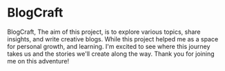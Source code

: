 # BlogCraft
BlogCraft,  The aim of this project, is to explore various topics, share insights, and write creative blogs.  While this project helped me as a space for personal growth, and learning. I'm excited to see where this journey takes us and the stories we'll create along the way.  Thank you for joining me on this adventure!
